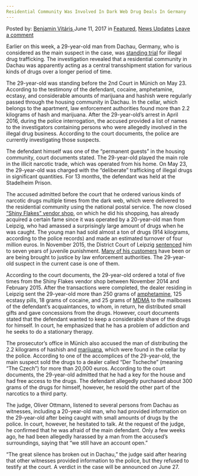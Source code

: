 ```yaml
---
Residential Community Was Involved In Dark Web Drug Deals In Germany
---
```

<article class="post-listing post-20536 post type-post status-publish format-standard has-post-thumbnail hentry category-deepdot-news category-news-updates">
    <div class="post-inner">
    <p class="post-meta">
    <span>Posted by: <a href="https://www.deepdotweb.com/author/benjaminvi/" title="">Benjamin Vitáris </a></span>
    <span>June 11, 2017</span>
    <span>in <a href="https://www.deepdotweb.com/category/deepdot-news/" rel="category tag">Featured</a>, <a href="https://www.deepdotweb.com/category/news-updates/" rel="category tag">News Updates</a></span>
    <span><a href="https://www.deepdotweb.com/2017/06/11/residential-community-was-involve/#respond">Leave a comment</a></span>
    </p>
    <div class="clear"></div>
    <div class="entry">
    <p>Earlier on this week, a 29-year-old man from Dachau, Germany, who is considered as the main suspect in the case, was <a href="http://www.sueddeutsche.de/muenchen/dachau/prozess-vor-dem-landgericht-muenchen-ii-drogenumschlagplatz-in-dachau-1.3518836#redirectedFromLandingpage">standing trial</a> for illegal drug trafficking. The investigation revealed that a residential community in Dachau was apparently acting as a central transshipment station for various kinds of drugs over a longer period of time.</p>
    <p>The 29-year-old was standing before the 2nd Court in Münich on May 23. According to the testimony of the defendant, cocaine, amphetamine, ecstasy, and considerable amounts of marijuana and hashish were regularly passed through the housing community in Dachau. In the cellar, which belongs to the apartment, law enforcement authorities found more than 2.2 kilograms of hash and marijuana. After the 29-year-old’s arrest in April 2016, during the police interrogation, the accused provided a list of names to the investigators containing persons who were allegedly involved in the illegal drug business. According to the court documents, the police are currently investigating those suspects.</p>
    <p>The defendant himself was one of the “permanent guests” in the housing community, court documents stated. The 29-year-old played the main role in the illicit narcotic trade, which was operated from his home. On May 23, the 29-year-old was charged with the “deliberate” trafficking of illegal drugs in significant quantities. For 13 months, the defendant was held at the Stadelheim Prison.</p>
    <p>The accused admitted before the court that he ordered various kinds of narcotic drugs multiple times from the dark web, which were delivered to the residential community using the national postal service. The now closed <a href="https://www.deepdotweb.com/2015/03/12/shiny-flakes-bust-38-houses-raided/">&#8220;Shiny Flakes&#8221; vendor shop</a>, on which he did his shopping, has already acquired a certain fame since it was operated by a 20-year-old man from Leipzig, who had amassed a surprisingly large amount of drugs when he was caught. The young man had sold almost a ton of drugs (914 kilograms, according to the police records) and made an estimated turnover of four million euros. In November 2015, the District Court of Leipzig <a href="https://www.deepdotweb.com/2015/11/07/shiny-flakes-sentenced-to-7-years/">sentenced</a> him to seven years of juvenile punishment. <a href="https://www.deepdotweb.com/2017/05/12/past-customer-shiny-flakes-sentenced-probation/">Many of his customers</a> have been or are being brought to justice by law enforcement authorities. The 29-year-old suspect in the current case is one of them.</p>
    <p><a id="post-20536-_gjdgxs"></a> According to the court documents, the 29-year-old ordered a total of five times from the Shiny Flakes vendor shop between November 2014 and February 2015. After the transactions were completed, the dealer residing in Leipzig sent the 29-year-old more than 250 grams of <a href="https://www.deepdotweb.com/tag/amphetamine/">amphetamine</a>, 125 ecstasy pills, 18 grams of cocaine, and 25 grams of <a href="https://www.deepdotweb.com/2017/05/03/mdma-buyer-confessed-ordering-804-grams/">MDMA</a> to the mailboxes of the defendant’s acquaintances, to whom, in return, he distributed small gifts and gave concessions from the drugs. However, court documents stated that the defendant wanted to keep a considerable share of the drugs for himself. In court, he emphasized that he has a problem of addiction and he seeks to do a stationary therapy.</p>
    <p>The prosecutor&#8217;s office in Münich also accused the man of distributing the 2.2 kilograms of hashish and <a href="https://www.deepdotweb.com/2017/04/12/wa-state-bill-ban-bitcoin-marijuana-shops-dies-companies-bring-bitcoin-marijuana-stores/">marijuana</a>, which were found in the cellar by the police. According to one of the accomplices of the 29-year-old, the main suspect sold the drugs to a dealer called &#8220;Der Tscheche&#8221; (meaning “The Czech”) for more than 20,000 euros. According to the court documents, the 29-year-old admitted that he had a key for the house and had free access to the drugs. The defendant allegedly purchased about 300 grams of the drugs for himself, however, he resold the other part of the narcotics to a third party.</p>
    <p>The judge, Oliver Ottmann, listened to several persons from Dachau as witnesses, including a 20-year-old man, who had provided information on the 29-year-old after being caught with small amounts of drugs by the police. In court, however, he hesitated to talk. At the request of the judge, he confirmed that he was afraid of the main defendant. Only a few weeks ago, he had been allegedly harassed by a man from the accused&#8217;s surroundings, saying that &#8220;we still have an account open.&#8221;</p>
    <p>&#8220;The great silence has broken out in Dachau,&#8221; the judge said after hearing that other witnesses provided information to the police, but they refused to testify at the court. A verdict in the case will be announced on June 27.</p>
    </div>
    <span style="display:none" class="updated">2017-06-11</span>
    <div style="display:none" class="vcard author" itemprop="author" itemscope itemtype="http://schema.org/Person"><strong class="fn" itemprop="name"><a href="https://www.deepdotweb.com/author/benjaminvi/" title="Posts by Benjamin Vitáris" rel="author">Benjamin Vitáris</a></strong></div>
    </div>
</article>

